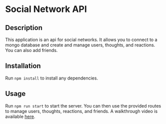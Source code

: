# Social Network API

## Description

This application is an api for social networks. It allows you to connect to a mongo database and create and manage users, thoughts, and reactions. You can also add friends.

## Installation

Run `npm install` to install any dependencies.

## Usage

Run `npm run start` to start the server. You can then use the provided routes to manage users, thoughts, reactions, and friends. A walkthrough video is available [here]().

